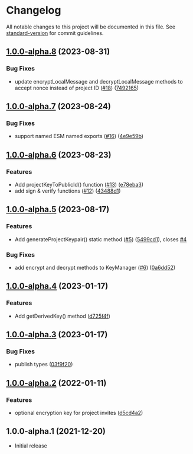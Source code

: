 # Changelog

All notable changes to this project will be documented in this file. See [standard-version](https://github.com/conventional-changelog/standard-version) for commit guidelines.

## [1.0.0-alpha.8](https://github.com/digidem/mapeo-crypto/compare/v1.0.0-alpha.7...v1.0.0-alpha.8) (2023-08-31)


### Bug Fixes

* update encryptLocalMessage and decryptLocalMessage methods to accept nonce instead of project ID ([#18](https://github.com/digidem/mapeo-crypto/issues/18)) ([7492165](https://github.com/digidem/mapeo-crypto/commit/7492165b08fb7339923560bbdbfce3f898af268e))

## [1.0.0-alpha.7](https://github.com/digidem/mapeo-crypto/compare/v1.0.0-alpha.6...v1.0.0-alpha.7) (2023-08-24)


### Bug Fixes

* support named ESM named exports ([#16](https://github.com/digidem/mapeo-crypto/issues/16)) ([4e9e59b](https://github.com/digidem/mapeo-crypto/commit/4e9e59bd73b51baec5aa394f0647c696acdb5b81))

## [1.0.0-alpha.6](https://github.com/digidem/mapeo-crypto/compare/v1.0.0-alpha.5...v1.0.0-alpha.6) (2023-08-23)


### Features

* Add projectKeyToPublicId() function ([#13](https://github.com/digidem/mapeo-crypto/issues/13)) ([e78eba3](https://github.com/digidem/mapeo-crypto/commit/e78eba3470615518d97dcbfe2715b4bd27a950cc))
* add sign & verify functions ([#12](https://github.com/digidem/mapeo-crypto/issues/12)) ([43488d1](https://github.com/digidem/mapeo-crypto/commit/43488d198e3cae3a6fc5d48ff7c521ecbdeda8f1))

## [1.0.0-alpha.5](https://github.com/digidem/mapeo-crypto/compare/v1.0.0-alpha.4...v1.0.0-alpha.5) (2023-08-17)


### Features

* Add generateProjectKeypair() static method ([#5](https://github.com/digidem/mapeo-crypto/issues/5)) ([5499cd1](https://github.com/digidem/mapeo-crypto/commit/5499cd1e1351d243b198d461cd7335a62808be41)), closes [#4](https://github.com/digidem/mapeo-crypto/issues/4)


### Bug Fixes

* add encrypt and decrypt methods to KeyManager ([#6](https://github.com/digidem/mapeo-crypto/issues/6)) ([0a6dd52](https://github.com/digidem/mapeo-crypto/commit/0a6dd528f8346990974571f06655008c7058bab6))

## [1.0.0-alpha.4](https://github.com/digidem/mapeo-crypto/compare/v1.0.0-alpha.3...v1.0.0-alpha.4) (2023-01-17)


### Features

* Add getDerivedKey() method ([d725f4f](https://github.com/digidem/mapeo-crypto/commit/d725f4fa3be0007052f7cb9418b87bdde77718b1))

## [1.0.0-alpha.3](https://github.com/digidem/mapeo-crypto/compare/v1.0.0-alpha.2...v1.0.0-alpha.3) (2023-01-17)


### Bug Fixes

* publish types ([03f9f20](https://github.com/digidem/mapeo-crypto/commit/03f9f20f1cf4a85b0f3f0fa443caecc3307178f4))

## [1.0.0-alpha.2](https://github.com/digidem/mapeo-crypto/compare/v1.0.0-alpha.1...v1.0.0-alpha.2) (2022-01-11)


### Features

* optional encryption key for project invites ([d5cd4a2](https://github.com/digidem/mapeo-crypto/commit/d5cd4a2da9b73a163a2db522a876bb63ae24fa93))

## 1.0.0-alpha.1 (2021-12-20)

- Initial release
